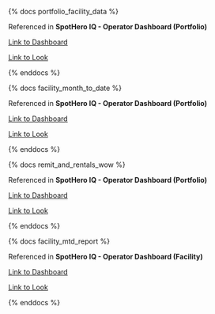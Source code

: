 {% docs portfolio_facility_data %}

Referenced in **SpotHero IQ - Operator Dashboard (Portfolio)**

[Link to Dashboard](https://spothero.looker.com/dashboards/1620?Parking%20Spot%20Title=&Parking%20Spot%20ID=2840,1406,12247,2191,2189,2916,2187,2186,8006,8010,1886,14354,1879,1893,1877,1881,5873,10283,1887,7289,2993,14443,11607,13838,6111,11858,7946,7995&Requested%20Time%20Starts=4%20weeks%20ago%20for%204%20weeks&filter_config=%7B%22Parking%20Spot%20Title%22:%5B%7B%22type%22:%22%3D%22,%22values%22:%5B%7B%22constant%22:%22%22%7D,%7B%7D%5D,%22id%22:6%7D%5D,%22Parking%20Spot%20ID%22:%5B%7B%22type%22:%22%3D%22,%22values%22:%5B%7B%22constant%22:%222840,1406,12247,2191,2189,2916,2187,2186,8006,8010,1886,14354,1879,1893,1877,1881,5873,10283,1887,7289,2993,14443,11607,13838,6111,11858,7946,7995%22%7D,%7B%7D%5D,%22id%22:7%7D%5D,%22Requested%20Time%20Starts%22:%5B%7B%22type%22:%22past%22,%22values%22:%5B%7B%22constant%22:%224%22,%22unit%22:%22c_wk%22%7D,%7B%7D%5D,%22id%22:8%7D%5D%7D)

[Link to Look](https://spothero.looker.com/explore/general/rates_experiments?qid=wlNELgFJ4U0FOkoSb3B4NA&origin_space=950&toggle=vis)

{% enddocs %}

{% docs facility_month_to_date %}

Referenced in **SpotHero IQ - Operator Dashboard (Portfolio)**

[Link to Dashboard](https://spothero.looker.com/dashboards/1620?Parking%20Spot%20Title=&Parking%20Spot%20ID=2840,1406,12247,2191,2189,2916,2187,2186,8006,8010,1886,14354,1879,1893,1877,1881,5873,10283,1887,7289,2993,14443,11607,13838,6111,11858,7946,7995&Requested%20Time%20Starts=4%20weeks%20ago%20for%204%20weeks&filter_config=%7B%22Parking%20Spot%20Title%22:%5B%7B%22type%22:%22%3D%22,%22values%22:%5B%7B%22constant%22:%22%22%7D,%7B%7D%5D,%22id%22:6%7D%5D,%22Parking%20Spot%20ID%22:%5B%7B%22type%22:%22%3D%22,%22values%22:%5B%7B%22constant%22:%222840,1406,12247,2191,2189,2916,2187,2186,8006,8010,1886,14354,1879,1893,1877,1881,5873,10283,1887,7289,2993,14443,11607,13838,6111,11858,7946,7995%22%7D,%7B%7D%5D,%22id%22:7%7D%5D,%22Requested%20Time%20Starts%22:%5B%7B%22type%22:%22past%22,%22values%22:%5B%7B%22constant%22:%224%22,%22unit%22:%22c_wk%22%7D,%7B%7D%5D,%22id%22:8%7D%5D%7D)

[Link to Look](https://spothero.looker.com/explore/finance/accounting_export_line?qid=OHYlXDpn7sbJLLoXvLuect&origin_space=950&toggle=vis)

{% enddocs %}


{% docs remit_and_rentals_wow %}

Referenced in **SpotHero IQ - Operator Dashboard (Portfolio)**

[Link to Dashboard](https://spothero.looker.com/dashboards/1620?Parking%20Spot%20Title=&Parking%20Spot%20ID=2840,1406,12247,2191,2189,2916,2187,2186,8006,8010,1886,14354,1879,1893,1877,1881,5873,10283,1887,7289,2993,14443,11607,13838,6111,11858,7946,7995&Requested%20Time%20Starts=4%20weeks%20ago%20for%204%20weeks&filter_config=%7B%22Parking%20Spot%20Title%22:%5B%7B%22type%22:%22%3D%22,%22values%22:%5B%7B%22constant%22:%22%22%7D,%7B%7D%5D,%22id%22:6%7D%5D,%22Parking%20Spot%20ID%22:%5B%7B%22type%22:%22%3D%22,%22values%22:%5B%7B%22constant%22:%222840,1406,12247,2191,2189,2916,2187,2186,8006,8010,1886,14354,1879,1893,1877,1881,5873,10283,1887,7289,2993,14443,11607,13838,6111,11858,7946,7995%22%7D,%7B%7D%5D,%22id%22:7%7D%5D,%22Requested%20Time%20Starts%22:%5B%7B%22type%22:%22past%22,%22values%22:%5B%7B%22constant%22:%224%22,%22unit%22:%22c_wk%22%7D,%7B%7D%5D,%22id%22:8%7D%5D%7D)

[Link to Look](https://spothero.looker.com/explore/finance/accounting_export_line?qid=c17yb0tGpTWCsERiVNTzls&origin_space=950&toggle=vis)

{% enddocs %}



{% docs facility_mtd_report %}

Referenced in **SpotHero IQ - Operator Dashboard (Facility)**

[Link to Dashboard](https://spothero.looker.com/dashboards/1614?Parking%20Spot%20Title=&Parking%20Spot%20ID=2840&Requested%20Time%20Starts=4%20weeks%20ago%20for%204%20weeks&filter_config=%7B%22Parking%20Spot%20Title%22:%5B%7B%22type%22:%22%3D%22,%22values%22:%5B%7B%22constant%22:%22%22%7D,%7B%7D%5D,%22id%22:6%7D%5D,%22Parking%20Spot%20ID%22:%5B%7B%22type%22:%22%3D%22,%22values%22:%5B%7B%22constant%22:%222840%22%7D,%7B%7D%5D,%22id%22:7%7D%5D,%22Requested%20Time%20Starts%22:%5B%7B%22type%22:%22past%22,%22values%22:%5B%7B%22constant%22:%224%22,%22unit%22:%22c_wk%22%7D,%7B%7D%5D,%22id%22:8%7D%5D%7D)

[Link to Look](https://spothero.looker.com/explore/finance/accounting_export_line?qid=iZ3paKRWn4q4FxdlIePgYl&origin_space=950&toggle=vis)

{% enddocs %}